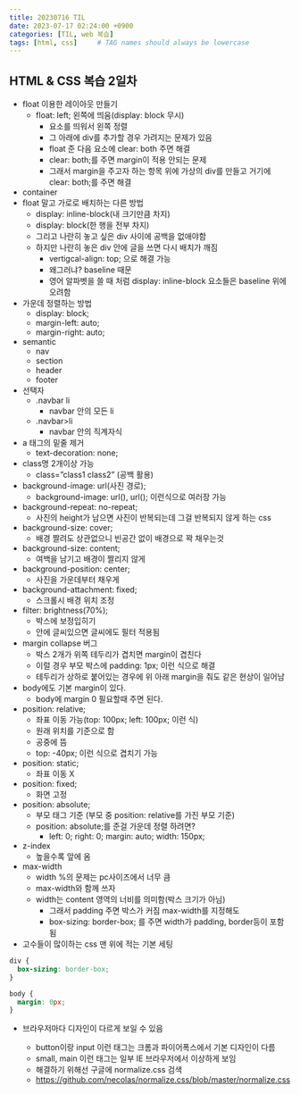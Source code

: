 ```yaml
---
title: 20230716 TIL
date: 2023-07-17 02:24:00 +0900
categories: [TIL, web 복습]
tags: [html, css]     # TAG names should always be lowercase
---
```

## HTML & CSS 복습 2일차

- float 이용한 레이아웃 만들기
    - float: left; 왼쪽에 띄움(display: block 무시)
        - 요소를 띄워서 왼쪽 정렬
        - 그 아래에 div를 추가할 경우 가려지는 문제가 있음
        - float 준 다음 요소에 clear: both 주면 해결
        - clear: both;를 주면 margin이 적용 안되는 문제
        - 그래서 margin을 주고자 하는 항목 위에 가상의 div를 만들고 거기에 clear: both;를 주면 해결
- container
- float 말고 가로로 배치하는 다른 방법
    - display: inline-block(내 크기만큼 차지)
    - display: block(한 행을 전부 차지)
    - 그리고 나란히 놓고 싶은 div 사이에 공백을 없애야함
    - 하지만 나란히 놓은 div 안에 글을 쓰면 다시 배치가 깨짐
        - vertigcal-align: top; 으로 해결 가능
        - 왜그러냐? baseline 때문
        - 영어 알파벳을 쓸 때 처럼 display: inline-block 요소들은 baseline 위에 오려함
- 가운데 정렬하는 방법
    - display: block;
    - margin-left: auto;
    - margin-right: auto;
- semantic
    - nav
    - section
    - header
    - footer
- 선택자
    - .navbar li
        - navbar 안의 모든 li
    - .navbar>li
        - navbar 안의 직계자식
- a 태그의 밑줄 제거
    - text-decoration: none;
- class명 2개이상 가능
    - class=”class1 class2” (공백 활용)
- background-image: url(사진 경로);
    - background-image: url(), url(); 이런식으로 여러장 가능
- background-repeat: no-repeat;
    - 사진의 height가 남으면 사진이 반복되는데 그걸 반복되지 않게 하는 css
- background-size: cover;
    - 배경 짤려도 상관없으니 빈공간 없이 배경으로 꽉 채우는것
- background-size: content;
    - 여백을 남기고 배경이 짤리지 않게
- background-position: center;
    - 사진을 가운데부터 채우게
- background-attachment: fixed;
    - 스크롤시 배경 위치 조정
- filter: brightness(70%);
    - 박스에 보정입히기
    - 안에 글씨있으면 글씨에도 필터 적용됨
- margin collapse 버그
    - 박스 2개가 위쪽 테두리가 겹치면 margin이 겹친다
    - 이럴 경우 부모 박스에 padding: 1px; 이런 식으로 해결
    - 테두리가 상하로 붙어있는 경우에 위 아래 margin을 줘도 같은 현상이 일어남
- body에도 기본 margin이 있다.
    - body에 margin 0 필요할때 주면 된다.
- position: relative;
    - 좌표 이동 가능(top: 100px; left: 100px; 이런 식)
    - 원래 위치를 기준으로 함
    - 공중에 뜸
    - top: -40px; 이런 식으로 겹치기 가능
- position: static;
    - 좌표 이동 X
- position: fixed;
    - 화면 고정
- position: absolute;
    - 부모 태그 기준 (부모 중 position: relative를 가진 부모 기준)
    - position: absolute;를 준걸 가운데 정렬 하려면?
        - left: 0; right: 0; margin: auto; width: 150px;
- z-index
    - 높을수록 앞에 옴
- max-width
    - width %의 문제는 pc사이즈에서 너무 큼
    - max-width와 함께 쓰자
    - width는 content 영역의 너비를 의미함(박스 크기가 아님)
        - 그래서 padding 주면 박스가 커짐 max-width를 지정해도
        - box-sizing: border-box; 를 주면 width가 padding, border등이 포함됨
- 고수들이 많이하는 css 맨 위에 적는 기본 세팅

```css
div {
  box-sizing: border-box;
}

body {
  margin: 0px;
}
```

- 브라우저마다 디자인이 다르게 보일 수 있음
    - button이랑 input 이런 태그는 크롬과 파이어폭스에서 기본 디자인이 다름
    - small, main 이런 태그는 일부 IE 브라우저에서 이상하게 보임
    - 해결하기 위해선 구글에 normalize.css 검색
    - https://github.com/necolas/normalize.css/blob/master/normalize.css

    <!-- 테마 변경 테스트 -->